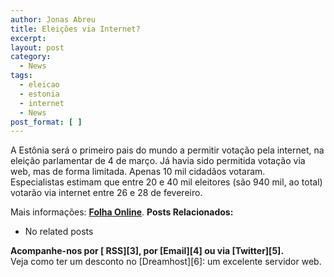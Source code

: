```yaml
---
author: Jonas Abreu
title: Eleições via Internet?
excerpt:
layout: post
category:
  - News
tags:
  - eleicao
  - estonia
  - internet
  - News
post_format: [ ]
---
```

A Estônia será o primeiro pais do mundo a permitir votação pela internet, na eleição parlamentar de 4 de março. Já havia sido permitida votação via web, mas de forma limitada. Apenas 10 mil cidadãos votaram.  
Especialistas estimam que entre 20 e 40 mil eleitores (são 940 mil, ao total) votarão via internet entre 26 e 28 de fevereiro.

Mais informações: **[Folha Online][1]**. 
**Posts Relacionados:** 
*   No related posts









**Acompanhe-nos por [ RSS][3], por [Email][4] ou via [Twitter][5].**  
Veja como ter um desconto no [Dreamhost][6]: um excelente servidor web.

 [1]: http://www1.folha.uol.com.br/folha/informatica/ult124u21666.shtml
 [2]: https://twitter.com/share




